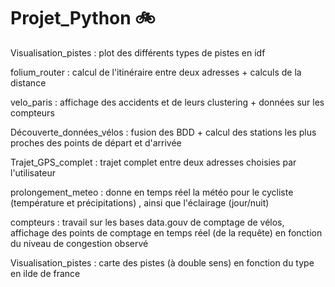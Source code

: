 # Projet_Python :bike:

Visualisation_pistes : plot des différents types de pistes en idf 



folium_router : calcul de l'itinéraire entre deux adresses + calculs de la distance 

velo_paris : affichage des accidents et de leurs clustering + données sur les compteurs

Découverte_données_vélos : fusion des BDD + calcul des stations les plus proches des points de départ et d'arrivée 

Trajet_GPS_complet : trajet complet entre deux adresses choisies par l'utilisateur 

prolongement_meteo : donne en temps réel la météo pour le cycliste (température et précipitations) , ainsi que l'éclairage (jour/nuit)

compteurs : travail sur les bases data.gouv de comptage de vélos, affichage des points de comptage en temps réel (de la requête) en fonction du niveau de congestion observé

Visualisation_pistes : carte des pistes (à double sens) en fonction du type en ilde de france 
